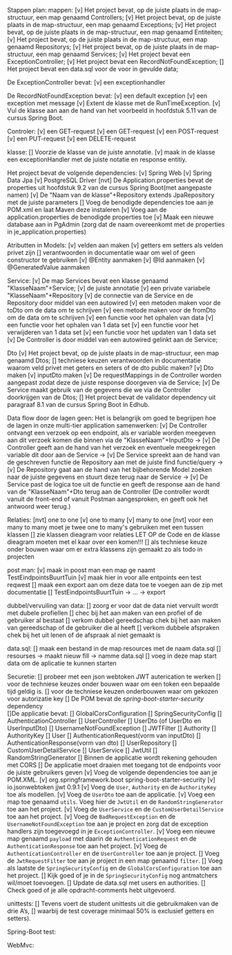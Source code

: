 
Stappen plan:
mappen:
    [v] Het project bevat, op de juiste plaats in de map-structuur, een map genaamd Controllers;
    [v] Het project bevat, op de juiste plaats in de map-structuur, een map genaamd Exceptions;
    [v] Het project bevat, op de juiste plaats in de map-structuur, een map genaamd Entiteiten;
    [v] Het project bevat, op de juiste plaats in de map-structuur, een map genaamd Repositorys;
    [v] Het project bevat, op de juiste plaats in de map-structuur, een map genaamd Services;
    [v] Het project bevat een ExceptionController;
    [v] Het project bevat een RecordNotFoundException;
    [] Het project bevat een data.sql voor de voor in gevulde data;

De ExceptionController bevat:
    [v] een exceptionhandler

De RecordNotFoundException bevat:
    [v] een default exception
    [v] een exception met message
    [v] Extent de klasse met de RunTimeException.
    [v] Vul de klasse aan aan de hand van het voorbeeld in hoofdstuk 5.11 van de cursus Spring Boot.

Controler:
    [v] een GET-request
    [v] een GET-request
    [v] een POST-request
    [v] een PUT-request
    [v] een DELETE-request

klasse:
    [] Voorzie de klasse van de juiste annotatie.
    [v] maak in de klasse een exceptionHandler met de juiste notatie en response entitiy.

Het project bevat de volgende dependencies:
    [v] Spring Web
    [v] Spring Data Jpa
    [v] PostgreSQL Driver
    [nvt] De Application.properties bevat de properties uit hoofdstuk 9.2 van de cursus Spring Boot(met aangepaste namen)
    [v] De "Naam van de klasse"+Repository extends JpaRepository met de juiste parameters
    [] Voeg de benodigde dependencies toe aan je POM.xml en laat Maven deze instaleren
    [v] Voeg aan de application.properties de benodigde properties toe
    [v] Maak een nieuwe database aan in PgAdmin (zorg dat de naam overeenkomt met de properties in je_application.properties)

Atributten in Models:
    [v] velden aan maken
    [v] getters em setters als velden privet zijn
    [] verantwoorden in documentatie waar om wel of geen constructor te gebruiken
    [v] @Entity aanmaken
    [v] @Id aanmaken
    [v] @GeneratedValue aanmaken

Service:
    [v] De map Services bevat een klasse genaamd "KlasseNaam"+Service;
    [v] de juiste annotatie
    [v] een private variabele "KlasseNaam"+Repository
    [v] de connectie van de Service en de Repository door middel van een autowired
    [v] een metoden maken voor de toDto om de data om te schrijven
    [v] een metode maken voor de fromDto om de data om te schrijven
    [v] een functie voor het ophalen van data
    [v] een functie voor het ophalen van 1 data set
    [v] een functie voor het verwijderen van 1 data set
    [v] een functie voor het updaten van 1 data set
    [v] De Controller is door middel van een autowired gelinkt aan de Service;

Dto
    [v] Het project bevat, op de juiste plaats in de map-structuur, een map genaamd Dtos;
    [] techniese keuzen verantwoorden in documentatie waarom veld privet met geters en seters of de dto public maken?
    [v] Dto maken
    [v] inputDto maken
    [v] De requestMappings in de Controller worden aangepast zodat deze de juiste response doorgeven via de Service;
    [v] De Service maakt gebruik van de gegevens die we via de Controller doorkrijgen van de Dtos;
    [] Het project bevat de validator dependency uit paragraaf 8.1 van de cursus Spring Boot in Edhub.

Data flow door de lagen geen:
Het is belangrijk om goed te begrijpen hoe de lagen in onze multi-tier application samenwerken:
    [v] De Controller ontvangt een verzoek op een endpoint, als er variable worden meegeven aan dit verzoek komen die
        binnen via de "KlasseNaam"+InputDto ->
    [v] De Controller geeft aan de hand van het verzoek en eventuele meegekregen variable dit door aan de Service ->
    [v] De Service spreekt aan de hand van de geschreven functie de Repository aan met de juiste find functie/query ->
    [v] De Repository gaat aan de hand van het bijbehorende Model zoeken naar de juiste gegevens en stuurt deze terug naar
        de Service ->
    [v] De Service past de logica toe uit de functie en geeft de response aan de hand van de "KlasseNaam"+Dto terug aan de
        Controller (De controller wordt vanuit de front-end of vanuit Postman aangesproken, en geeft ook het antwoord weer
        terug.)

Relaties:
    [nvt] one to one
    [v] one to many
    [v] many to one
    [nvt] voor een many to many moet je twee one to many's gebruiken met een tussen klassen
    [] zie klassen dieagram voor relaties LET OP de Code en de klasse dieagram moeten met el kaar over een komen!!!
    [] als techniese keuze onder bouwen waar om er extra klassens zijn gemaakt zo als todo in projecten

post man:
    [v] maak in poost man een map ge naamt TestEindpointsBuurtTuin
    [v] maak hier in voor alle entpoints een test reqwest
    [] maak een export aan om deze data toe te voegen aan de zip met documentatie
        [] TestEindpointsBuurtTuin -> ... -> export


dubbel/vervuiling van data:
    [] zoorg er voor dat de data niet vervuilt wordt met dubele profiellen
    [] chec bij het aan maken van een profiel of de gebruiker al bestaat
    [] verkom dubbel gereedschap chek bij het aan maken van gereedschap of de gebruiker die al heeft
    [] verkom dubbele afspraken chek bij het uit lenen of de afspraak al niet gemaakt is

data.sql:
    [] maak een bestand in de map resources met de naam data.sql
        [] resourses -> maakt nieuw fill -> namme data.sql
    [] voeg in deze map start data om de aplicatie te kunnen starten

Securetie:
    [] probeer met een json webtoken JWT auterication te werken
    [] voor de techniese keuzes onder bouwen waar om een token een bepaalde tijd geldig is.
    [] voor de techniese keuzen onderbouwen waar om gekozen voor autorizatie key
    [] De POM bevat de _spring-boot-starter-security_ dependency  
    []De applicatie bevat:
        [] GlobalCorsConfiguration
        [] SpringSecurityConfig
        [] AuthenticationController
        [] UserController
        [] UserDto (of UserDto en UserInputDto)
        [] UsernameNotFoundException
        [] JWTFilter
        [] Authority
        [] AuthorityKey
        [] User
        [] AuthenticationRequest(vorm van inputDto)
        [] AuthenticationResponse(vorm van dto)
        [] UserRepository
        [] CustomUserDetailService
        [] UserService
        [] JwtUtil
        [] RandomStringGenerator
    [] Binnen de applicatie wordt rekening gehouden met CORS
    [] De applicatie moet draaien met toegang tot de endpoints voor de juiste gebruikers geven
    [v] Voeg de volgende dependencies toe aan je POM.XML.
        [v] <dependency>
             <groupId>org.springframework.boot</groupId>
            <artifactId>spring-boot-starter-security</artifactId>
            </dependency>
        [v] <dependency>
            <groupId>io.jsonwebtoken</groupId>
             <artifactId>jjwt</artifactId>
            <version>0.9.1</version>
            </dependency>
    [v] Voeg de `User`, `Authority` en de `AuthorityKey` toe als modellen.
    [v] Voeg de `UserDto` toe aan de applicatie.
    [v] Voeg een map toe genaamd `utils`. Voeg hier de `JwtUtil` en de `RandomStringGenerator` toe aan het project.
    [v] Voeg de `UserService` en de `CustomUserDetailService` toe aan het project.
    [v] Voeg de `BadRequestException` en de `UsernameNotFoundException` toe aan je project en zorg dat de exception 
        handlers zijn toegevoegd in je `ExceptionController`.
    [v] Voeg een nieuwe map genaamd `payload` met daarin de `AuthenticationRequest` en de `AuthenticationResponse` toe 
        aan het project.
    [v] Voeg de `AuthenticationController` en de `UserController` toe aan je project.
    [] Voeg de `JwtRequestFilter` toe aan je project in een map genaamd `filter`.
    [] Voeg als laatste de `SpringSecurityConfig` en de `GlobalCorsConfiguration` toe aan het project.
    [] Kijk goed of je in de `SpringSecurityConfig` nog antmatchers wil/moet toevoegen.
    [] Update de data.sql met users en authorities.
    [] Check goed of je alle opdracht-comments hebt uitgevoerd.

unittests:
    [] Tevens voert de student unittests uit die gebruikmaken van de drie A’s,
    [] waarbij de test coverage minimaal 50% is exclusief getters en setters).

Spring-Boot test:

WebMvc:


